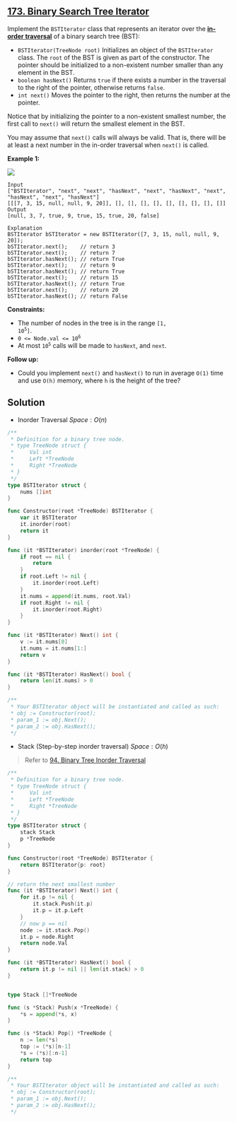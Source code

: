 ## [173. Binary Search Tree Iterator](https://leetcode.com/problems/binary-search-tree-iterator/)


Implement the `BSTIterator` class that represents an iterator over the **[in-order traversal](https://en.wikipedia.org/wiki/Tree_traversal#In-order_(LNR))** of a binary search tree (BST):

*   `BSTIterator(TreeNode root)` Initializes an object of the `BSTIterator` class. The `root` of the BST is given as part of the constructor. The pointer should be initialized to a non-existent number smaller than any element in the BST.
*   `boolean hasNext()` Returns `true` if there exists a number in the traversal to the right of the pointer, otherwise returns `false`.
*   `int next()` Moves the pointer to the right, then returns the number at the pointer.

Notice that by initializing the pointer to a non-existent smallest number, the first call to `next()` will return the smallest element in the BST.

You may assume that `next()` calls will always be valid. That is, there will be at least a next number in the in-order traversal when `next()` is called.

**Example 1:**

![](https://assets.leetcode.com/uploads/2018/12/25/bst-tree.png)

```
Input
["BSTIterator", "next", "next", "hasNext", "next", "hasNext", "next", "hasNext", "next", "hasNext"]
[[[7, 3, 15, null, null, 9, 20]], [], [], [], [], [], [], [], [], []]
Output
[null, 3, 7, true, 9, true, 15, true, 20, false]

Explanation
BSTIterator bSTIterator = new BSTIterator([7, 3, 15, null, null, 9, 20]);
bSTIterator.next();    // return 3
bSTIterator.next();    // return 7
bSTIterator.hasNext(); // return True
bSTIterator.next();    // return 9
bSTIterator.hasNext(); // return True
bSTIterator.next();    // return 15
bSTIterator.hasNext(); // return True
bSTIterator.next();    // return 20
bSTIterator.hasNext(); // return False
```

**Constraints:**

*   The number of nodes in the tree is in the range <code>[1, 10<sup>5</sup>]</code>.
*   <code>0 <= Node.val <= 10<sup>6</sup></code>
*   At most <code>10<sup>5</sup></code> calls will be made to `hasNext`, and `next`.

**Follow up:**

*   Could you implement `next()` and `hasNext()` to run in average `O(1)` time and use `O(h)` memory, where `h` is the height of the tree?



## Solution

- Inorder Traversal	$Space: O(n)$ 

```go
/**
 * Definition for a binary tree node.
 * type TreeNode struct {
 *     Val int
 *     Left *TreeNode
 *     Right *TreeNode
 * }
 */
type BSTIterator struct {
    nums []int
}

func Constructor(root *TreeNode) BSTIterator {
    var it BSTIterator
    it.inorder(root)
    return it
}

func (it *BSTIterator) inorder(root *TreeNode) {
    if root == nil {
        return
    }
    if root.Left != nil {
        it.inorder(root.Left)
    }
    it.nums = append(it.nums, root.Val)
    if root.Right != nil {
        it.inorder(root.Right)
    }
}

func (it *BSTIterator) Next() int {
    v := it.nums[0]
    it.nums = it.nums[1:]
    return v
}

func (it *BSTIterator) HasNext() bool {
    return len(it.nums) > 0
}

/**
 * Your BSTIterator object will be instantiated and called as such:
 * obj := Constructor(root);
 * param_1 := obj.Next();
 * param_2 := obj.HasNext();
 */
```



- Stack (Step-by-step inorder traversal)	$Space: O(h)$ 

> Refer to [94. Binary Tree Inorder Traversal](https://leetcode.com/problems/binary-tree-inorder-traversal/) 

```go
/**
 * Definition for a binary tree node.
 * type TreeNode struct {
 *     Val int
 *     Left *TreeNode
 *     Right *TreeNode
 * }
 */
type BSTIterator struct {
    stack Stack
    p *TreeNode
}

func Constructor(root *TreeNode) BSTIterator {
    return BSTIterator{p: root}
}

// return the next smallest number
func (it *BSTIterator) Next() int {
    for it.p != nil {
        it.stack.Push(it.p)
        it.p = it.p.Left
    }
    // now p == nil
    node := it.stack.Pop()
    it.p = node.Right
    return node.Val
}

func (it *BSTIterator) HasNext() bool {
    return it.p != nil || len(it.stack) > 0
}


type Stack []*TreeNode

func (s *Stack) Push(x *TreeNode) {
    *s = append(*s, x)
}

func (s *Stack) Pop() *TreeNode {
    n := len(*s)
    top := (*s)[n-1]
    *s = (*s)[:n-1]
    return top
}

/**
 * Your BSTIterator object will be instantiated and called as such:
 * obj := Constructor(root);
 * param_1 := obj.Next();
 * param_2 := obj.HasNext();
 */
```

